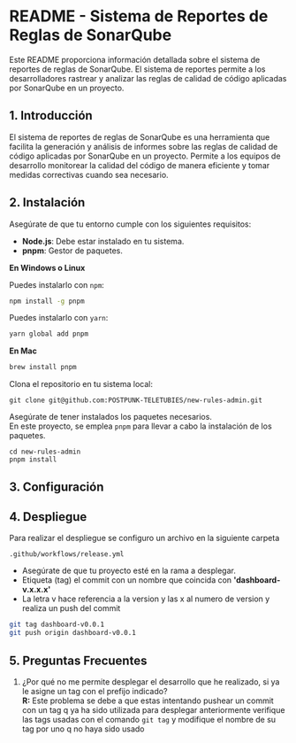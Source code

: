 # README - Sistema de Reportes de Reglas de SonarQube

Este README proporciona información detallada sobre el sistema de reportes de reglas de SonarQube. El sistema de reportes permite a los desarrolladores rastrear y analizar las reglas de calidad de código aplicadas por SonarQube en un proyecto.

## 1. Introducción

El sistema de reportes de reglas de SonarQube es una herramienta que facilita la generación y análisis de informes sobre las reglas de calidad de código aplicadas por SonarQube en un proyecto. Permite a los equipos de desarrollo monitorear la calidad del código de manera eficiente y tomar medidas correctivas cuando sea necesario.

## 2. Instalación

Asegúrate de que tu entorno cumple con los siguientes requisitos:

- **Node.js**: Debe estar instalado en tu sistema.
- **pnpm**: Gestor de paquetes.

**En Windows o Linux**

Puedes instalarlo con `npm`:

```bash
npm install -g pnpm
```

Puedes instalarlo con `yarn`:

```bash
yarn global add pnpm
```

**En Mac**

```bash
brew install pnpm
```

Clona el repositorio en tu sistema local:

```terminal
git clone git@github.com:POSTPUNK-TELETUBIES/new-rules-admin.git
```

Asegúrate de tener instalados los paquetes necesarios.  
En este proyecto, se emplea `pnpm` para llevar a cabo la instalación de los paquetes.

```terminal
cd new-rules-admin
pnpm install
```

## 3. Configuración

## 4. Despliegue

Para realizar el despliegue se configuro un archivo en la siguiente carpeta

```
.github/workflows/release.yml
```

- Asegúrate de que tu proyecto esté en la rama a desplegar.
- Etiqueta (tag) el commit con un nombre que coincida con **'dashboard-v.x.x.x'**
- La letra v hace referencia a la version y las x al numero de version y realiza un push del commit

```bash
git tag dashboard-v0.0.1
git push origin dashboard-v0.0.1
```

## 5. Preguntas Frecuentes

1. ¿Por qué no me permite desplegar el desarrollo que he realizado, si ya le asigne un tag con el prefijo indicado?  
   **R:** Este problema se debe a que estas intentando pushear un commit con un tag q ya ha sido utilizada para desplegar anteriormente verifique las tags usadas con el comando `git tag` y modifique el nombre de su tag por uno q no haya sido usado
